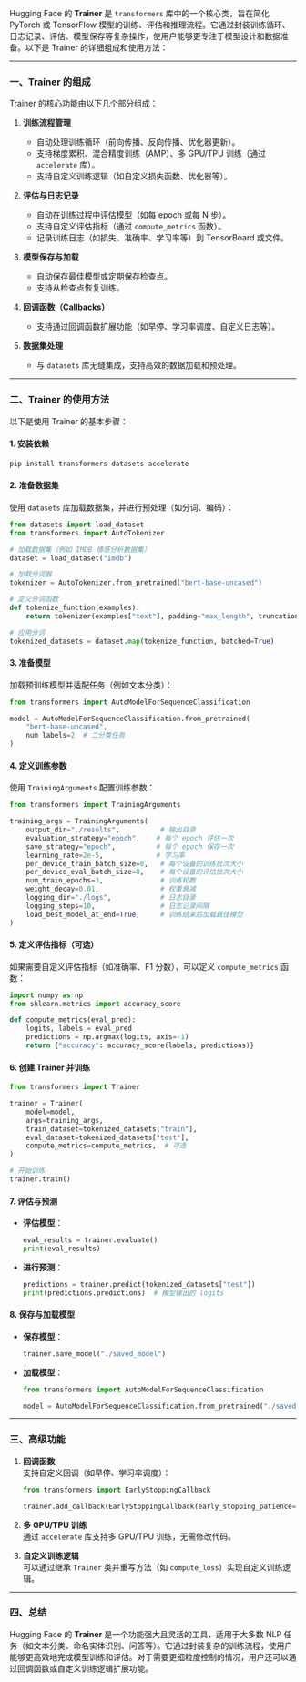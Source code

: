 Hugging Face 的 **Trainer** 是 `transformers` 库中的一个核心类，旨在简化 PyTorch 或 TensorFlow 模型的训练、评估和推理流程。它通过封装训练循环、日志记录、评估、模型保存等复杂操作，使用户能够更专注于模型设计和数据准备。以下是 Trainer 的详细组成和使用方法：

---

### **一、Trainer 的组成**
Trainer 的核心功能由以下几个部分组成：

1. **训练流程管理**  
   - 自动处理训练循环（前向传播、反向传播、优化器更新）。
   - 支持梯度累积、混合精度训练（AMP）、多 GPU/TPU 训练（通过 `accelerate` 库）。
   - 支持自定义训练逻辑（如自定义损失函数、优化器等）。

2. **评估与日志记录**  
   - 自动在训练过程中评估模型（如每 epoch 或每 N 步）。
   - 支持自定义评估指标（通过 `compute_metrics` 函数）。
   - 记录训练日志（如损失、准确率、学习率等）到 TensorBoard 或文件。

3. **模型保存与加载**  
   - 自动保存最佳模型或定期保存检查点。
   - 支持从检查点恢复训练。

4. **回调函数（Callbacks）**  
   - 支持通过回调函数扩展功能（如早停、学习率调度、自定义日志等）。

5. **数据集处理**  
   - 与 `datasets` 库无缝集成，支持高效的数据加载和预处理。

---

### **二、Trainer 的使用方法**
以下是使用 Trainer 的基本步骤：

#### **1. 安装依赖**
```bash
pip install transformers datasets accelerate
```

#### **2. 准备数据集**
使用 `datasets` 库加载数据集，并进行预处理（如分词、编码）：
```python
from datasets import load_dataset
from transformers import AutoTokenizer

# 加载数据集（例如 IMDB 情感分析数据集）
dataset = load_dataset("imdb")

# 加载分词器
tokenizer = AutoTokenizer.from_pretrained("bert-base-uncased")

# 定义分词函数
def tokenize_function(examples):
    return tokenizer(examples["text"], padding="max_length", truncation=True)

# 应用分词
tokenized_datasets = dataset.map(tokenize_function, batched=True)
```

#### **3. 准备模型**
加载预训练模型并适配任务（例如文本分类）：
```python
from transformers import AutoModelForSequenceClassification

model = AutoModelForSequenceClassification.from_pretrained(
    "bert-base-uncased",
    num_labels=2  # 二分类任务
)
```

#### **4. 定义训练参数**
使用 `TrainingArguments` 配置训练参数：
```python
from transformers import TrainingArguments

training_args = TrainingArguments(
    output_dir="./results",          # 输出目录
    evaluation_strategy="epoch",    # 每个 epoch 评估一次
    save_strategy="epoch",          # 每个 epoch 保存一次
    learning_rate=2e-5,             # 学习率
    per_device_train_batch_size=8,   # 每个设备的训练批次大小
    per_device_eval_batch_size=8,    # 每个设备的评估批次大小
    num_train_epochs=3,              # 训练轮数
    weight_decay=0.01,               # 权重衰减
    logging_dir="./logs",            # 日志目录
    logging_steps=10,                # 日志记录间隔
    load_best_model_at_end=True,     # 训练结束后加载最佳模型
)
```

#### **5. 定义评估指标（可选）**
如果需要自定义评估指标（如准确率、F1 分数），可以定义 `compute_metrics` 函数：
```python
import numpy as np
from sklearn.metrics import accuracy_score

def compute_metrics(eval_pred):
    logits, labels = eval_pred
    predictions = np.argmax(logits, axis=-1)
    return {"accuracy": accuracy_score(labels, predictions)}
```

#### **6. 创建 Trainer 并训练**
```python
from transformers import Trainer

trainer = Trainer(
    model=model,
    args=training_args,
    train_dataset=tokenized_datasets["train"],
    eval_dataset=tokenized_datasets["test"],
    compute_metrics=compute_metrics,  # 可选
)

# 开始训练
trainer.train()
```

#### **7. 评估与预测**
- **评估模型**：
  ```python
  eval_results = trainer.evaluate()
  print(eval_results)
  ```
- **进行预测**：
  ```python
  predictions = trainer.predict(tokenized_datasets["test"])
  print(predictions.predictions)  # 模型输出的 logits
  ```

#### **8. 保存与加载模型**
- **保存模型**：
  ```python
  trainer.save_model("./saved_model")
  ```
- **加载模型**：
  ```python
  from transformers import AutoModelForSequenceClassification

  model = AutoModelForSequenceClassification.from_pretrained("./saved_model")
  ```

---

### **三、高级功能**
1. **回调函数**  
   支持自定义回调（如早停、学习率调度）：
   ```python
   from transformers import EarlyStoppingCallback

   trainer.add_callback(EarlyStoppingCallback(early_stopping_patience=3))
   ```

2. **多 GPU/TPU 训练**  
   通过 `accelerate` 库支持多 GPU/TPU 训练，无需修改代码。

3. **自定义训练逻辑**  
   可以通过继承 `Trainer` 类并重写方法（如 `compute_loss`）实现自定义训练逻辑。

---

### **四、总结**
Hugging Face 的 **Trainer** 是一个功能强大且灵活的工具，适用于大多数 NLP 任务（如文本分类、命名实体识别、问答等）。它通过封装复杂的训练流程，使用户能够更高效地完成模型训练和评估。对于需要更细粒度控制的情况，用户还可以通过回调函数或自定义训练逻辑扩展功能。
